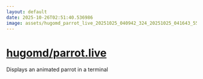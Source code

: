 ```yaml
---
layout: default
date: 2025-10-26T02:51:40.536986
image: assets/hugomd_parrot_live_20251025_040942_324_20251025_041643_553452--20251025T061654667--cropped.png
---
```


# [hugomd/parrot.live](https://github.com/hugomd/parrot.live/)

Displays an animated parrot in a terminal
